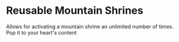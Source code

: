 # Reusable Mountain Shrines
Allows for activating a mountain shrine an unlimited number of times.  
Pop it to your heart's content
